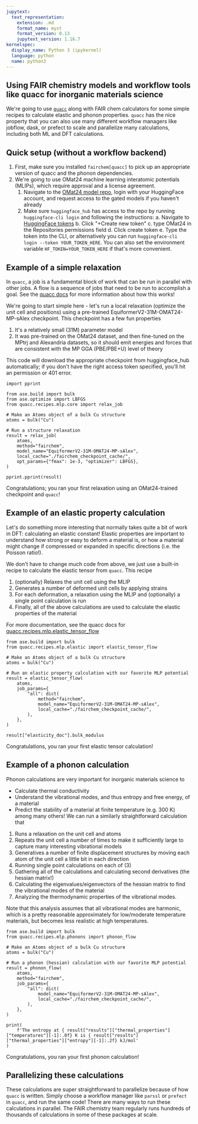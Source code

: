 ```yaml
---
jupytext:
  text_representation:
    extension: .md
    format_name: myst
    format_version: 0.13
    jupytext_version: 1.16.7
kernelspec:
  display_name: Python 3 (ipykernel)
  language: python
  name: python3
---
```


Using FAIR chemistry models and workflow tools like quacc for inorganic materials science
------------------


We're going to use [`quacc`](https://quantum-accelerators.github.io/quacc/index.html) along with FAIR chem calculators for some simple recipes to calculate elastic and phonon properties. `quacc` has the nice property that you can also use many different workflow managers like jobflow, dask, or prefect to scale and parallelize many calculations, including both ML and DFT calculations. 

## Quick setup (without a workflow backend)

1. First, make sure you installed `fairchem[quacc]` to pick up an appropriate version of quacc and the phonon dependencies. 
2. We're going to use OMat24 machine learning interatomic potentials (MLIPs), which require approval and a license agreement. 
    1. Navigate to the [OMat24 model repo](https://huggingface.co/fairchem/OMAT24), login with your HuggingFace account, and request access to the gated models if you haven't already
    2. Make sure `huggingface_hub` has access to the repo by running `huggingface-cli login` and following the instructions:
        a. Navigate to [HuggingFace tokens](https://huggingface.co/settings/tokens)
        b. Click "+Create new token"
        c. type OMat24 in the Repositories permissions field
        d. Click create token
        e. Type the token into the CLI, or alternatively you can run `huggingface-cli login --token YOUR_TOKEN_HERE`. You can also set the environment variable `HF_TOKEN=YOUR_TOKEN_HERE` if that's more convenient.

## Example of a simple relaxation

In `quacc`, a job is a fundamental block of work that can be run in parallel with other jobs. A flow is a sequence of jobs that need to be run to accomplish a goal. See the [quacc docs](https://quantum-accelerators.github.io/quacc/user/basics/wflow_decorators.html) for more information about how this works!

We're going to start simple here - let's run a local relaxation (optimize the unit cell and positions) using a pre-trained EquiformerV2-31M-OMAT24-MP-sAlex checkpoint. This checkpoint has a few fun properties
1. It's a relatively small (31M) parameter model
2. It was pre-trained on the OMat24 dataset, and then fine-tuned on the MPtrj and Alexandria datasets, so it should emit energies and forces that are consistent with the MP GGA (PBE/PBE+U) level of theory

This code will download the appropriate checkpoint from huggingface_hub automatically; if you don't have the right access token specified, you'll hit an permission or 401 error.

```{code-cell}
import pprint

from ase.build import bulk
from ase.optimize import LBFGS
from quacc.recipes.mlp.core import relax_job

# Make an Atoms object of a bulk Cu structure
atoms = bulk("Cu")

# Run a structure relaxation
result = relax_job(
    atoms,
    method="fairchem",
    model_name="EquiformerV2-31M-OMAT24-MP-sAlex",
    local_cache="./fairchem_checkpoint_cache/",
    opt_params={"fmax": 1e-3, "optimizer": LBFGS},
)
```

```{code-cell}
pprint.pprint(result)
```

Congratulations; you ran your first relaxation using an OMat24-trained checkpoint and `quacc`!

## Example of an elastic property calculation

Let's do something more interesting that normally takes quite a bit of work in DFT: calculating an elastic constant! Elastic properties are important to understand how strong or easy to deform a material is, or how a material might change if compressed or expanded in specific directions (i.e. the Poisson ratio!).

We don't have to change much code from above, we just use a built-in recipe to calculate the elastic tensor from `quacc`. This recipe
1. (optionally) Relaxes the unit cell using the MLIP
2. Generates a number of deformed unit cells by applying strains
3. For each deformation, a relaxation using the MLIP and (optionally) a single point calculation is run
4. Finally, all of the above calculations are used to calculate the elastic properties of the material

For more documentation, see the quacc docs for [quacc.recipes.mlp.elastic_tensor_flow](https://quantum-accelerators.github.io/quacc/reference/quacc/recipes/mlp/elastic.html#quacc.recipes.mlp.elastic.elastic_tensor_flow)

```{code-cell}
from ase.build import bulk
from quacc.recipes.mlp.elastic import elastic_tensor_flow

# Make an Atoms object of a bulk Cu structure
atoms = bulk("Cu")

# Run an elastic property calculation with our favorite MLP potential
result = elastic_tensor_flow(
    atoms,
    job_params={
        "all": dict(
            method="fairchem",
            model_name="EquiformerV2-31M-OMAT24-MP-sAlex",
            local_cache="./fairchem_checkpoint_cache/",
        ),
    },
)
```

```{code-cell}
result["elasticity_doc"].bulk_modulus
```

Congratulations, you ran your first elastic tensor calculation!

## Example of a phonon calculation

Phonon calculations are very important for inorganic materials science to
* Calculate thermal conductivity
* Understand the vibrational modes, and thus entropy and free energy, of a material
* Predict the stability of a material at finite temperature (e.g. 300 K)
among many others! 
We can run a similarly straightforward calculation that
1. Runs a relaxation on the unit cell and atoms
2. Repeats the unit cell a number of times to make it sufficiently large to capture many interesting vibrational models
3. Generatives a number of finite displacement structures by moving each atom of the unit cell a little bit in each direction
4. Running single point calculations on each of (3)
5. Gathering all of the calculations and calculating second derivatives (the hessian matrix!)
6. Calculating the eigenvalues/eigenvectors of the hessian matrix to find the vibrational modes of the material
7. Analyzing the thermodynamic properties of the vibrational modes.

Note that this analysis assumes that all vibrational modes are harmonic, which is a pretty reasonable approximately for low/moderate temperature materials, but becomes less realistic at high temperatures.

```{code-cell}
from ase.build import bulk
from quacc.recipes.mlp.phonons import phonon_flow

# Make an Atoms object of a bulk Cu structure
atoms = bulk("Cu")

# Run a phonon (hessian) calculation with our favorite MLP potential
result = phonon_flow(
    atoms,
    method="fairchem",
    job_params={
        "all": dict(
            model_name="EquiformerV2-31M-OMAT24-MP-sAlex",
            local_cache="./fairchem_checkpoint_cache/",
        ),
    },
)
```

```{code-cell}
print(
    f'The entropy at { result["results"]["thermal_properties"]["temperatures"][-1]:.0f} K is { result["results"]["thermal_properties"]["entropy"][-1]:.2f} kJ/mol'
)
```

Congratulations, you ran your first phonon calculation!

## Parallelizing these calculations

These calculations are super straightforward to parallelize because of how `quacc` is written. Simply choose a workflow manager like `parssl` or `prefect` in `quacc`, and run the same code! There are many ways to run these calculations in parallel. The FAIR chemistry team regularly runs hundreds of thousands of calculations in some of these packages at scale.
